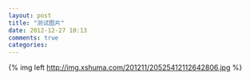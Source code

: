 ```yaml
---
layout: post
title: "测试图片"
date: 2012-12-27 10:13
comments: true
categories: 
---
```

{% img left http://img.xshuma.com/201211/20525412112642806.jpg %}
